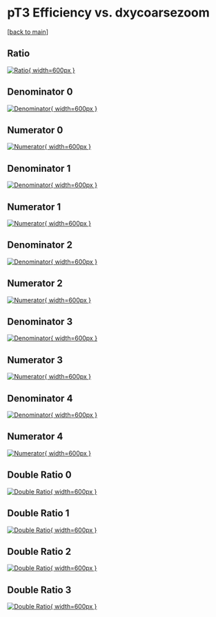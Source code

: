 # pT3 Efficiency vs. dxycoarsezoom

[[back to main](./)]



## Ratio

[![Ratio](../mtv/var/pT3_xtr_11_1_eff_dxycoarsezoom.png){ width=600px }](../mtv/var/pT3_xtr_11_1_eff_dxycoarsezoom.pdf)

## Denominator 0

[![Denominator](../mtv/den/pT3_xtr_11_1_eff_dxycoarsezoom_den0.png){ width=600px }](../mtv/den/pT3_xtr_11_1_eff_dxycoarsezoom_den0.pdf)

## Numerator 0

[![Numerator](../mtv/num/pT3_xtr_11_1_eff_dxycoarsezoom_num0.png){ width=600px }](../mtv/num/pT3_xtr_11_1_eff_dxycoarsezoom_num0.pdf)

## Denominator 1

[![Denominator](../mtv/den/pT3_xtr_11_1_eff_dxycoarsezoom_den1.png){ width=600px }](../mtv/den/pT3_xtr_11_1_eff_dxycoarsezoom_den1.pdf)

## Numerator 1

[![Numerator](../mtv/num/pT3_xtr_11_1_eff_dxycoarsezoom_num1.png){ width=600px }](../mtv/num/pT3_xtr_11_1_eff_dxycoarsezoom_num1.pdf)

## Denominator 2

[![Denominator](../mtv/den/pT3_xtr_11_1_eff_dxycoarsezoom_den2.png){ width=600px }](../mtv/den/pT3_xtr_11_1_eff_dxycoarsezoom_den2.pdf)

## Numerator 2

[![Numerator](../mtv/num/pT3_xtr_11_1_eff_dxycoarsezoom_num2.png){ width=600px }](../mtv/num/pT3_xtr_11_1_eff_dxycoarsezoom_num2.pdf)

## Denominator 3

[![Denominator](../mtv/den/pT3_xtr_11_1_eff_dxycoarsezoom_den3.png){ width=600px }](../mtv/den/pT3_xtr_11_1_eff_dxycoarsezoom_den3.pdf)

## Numerator 3

[![Numerator](../mtv/num/pT3_xtr_11_1_eff_dxycoarsezoom_num3.png){ width=600px }](../mtv/num/pT3_xtr_11_1_eff_dxycoarsezoom_num3.pdf)

## Denominator 4

[![Denominator](../mtv/den/pT3_xtr_11_1_eff_dxycoarsezoom_den4.png){ width=600px }](../mtv/den/pT3_xtr_11_1_eff_dxycoarsezoom_den4.pdf)

## Numerator 4

[![Numerator](../mtv/num/pT3_xtr_11_1_eff_dxycoarsezoom_num4.png){ width=600px }](../mtv/num/pT3_xtr_11_1_eff_dxycoarsezoom_num4.pdf)

## Double Ratio 0

[![Double Ratio](../mtv/ratio/pT3_xtr_11_1_eff_dxycoarsezoom_ratio0.png){ width=600px }](../mtv/ratio/pT3_xtr_11_1_eff_dxycoarsezoom_ratio0.pdf)

## Double Ratio 1

[![Double Ratio](../mtv/ratio/pT3_xtr_11_1_eff_dxycoarsezoom_ratio1.png){ width=600px }](../mtv/ratio/pT3_xtr_11_1_eff_dxycoarsezoom_ratio1.pdf)

## Double Ratio 2

[![Double Ratio](../mtv/ratio/pT3_xtr_11_1_eff_dxycoarsezoom_ratio2.png){ width=600px }](../mtv/ratio/pT3_xtr_11_1_eff_dxycoarsezoom_ratio2.pdf)

## Double Ratio 3

[![Double Ratio](../mtv/ratio/pT3_xtr_11_1_eff_dxycoarsezoom_ratio3.png){ width=600px }](../mtv/ratio/pT3_xtr_11_1_eff_dxycoarsezoom_ratio3.pdf)

